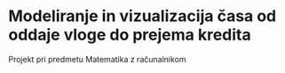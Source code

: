 # Modeliranje in vizualizacija časa od oddaje vloge do prejema kredita
Projekt pri predmetu Matematika z računalnikom
